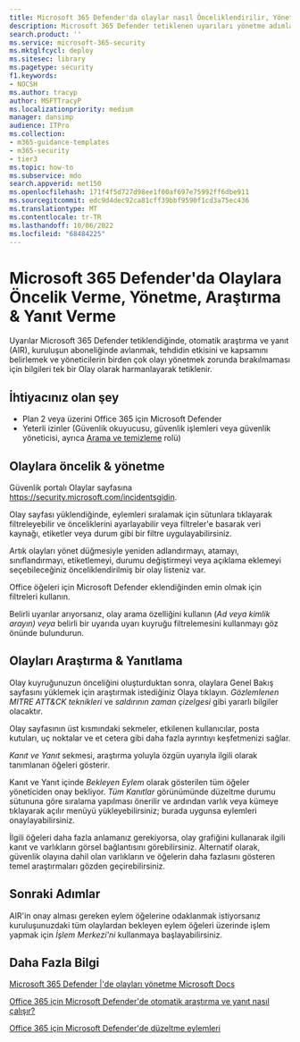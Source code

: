 ```yaml
---
title: Microsoft 365 Defender'da olaylar nasıl Önceliklendirilir, Yönetilir, Araştırılır ve Yanıtlanır?
description: Microsoft 365 Defender tetiklenen uyarıları yönetme adımları. Otomatik araştırma ve yanıt (AIR) abonelik genelinde avlanır ve bir tehdidin etkisini ve kapsamını belirler ve bilgileri tek bir Olayda birleştirir.
search.product: ''
ms.service: microsoft-365-security
ms.mktglfcycl: deploy
ms.sitesec: library
ms.pagetype: security
f1.keywords:
- NOCSH
ms.author: tracyp
author: MSFTTracyP
ms.localizationpriority: medium
manager: dansimp
audience: ITPro
ms.collection:
- m365-guidance-templates
- m365-security
- tier3
ms.topic: how-to
ms.subservice: mdo
search.appverid: met150
ms.openlocfilehash: 171f4f5d727d98ee1f00af697e75992ff6dbe911
ms.sourcegitcommit: edc9d4dec92ca81cff39bbf9590f1cd3a75ec436
ms.translationtype: MT
ms.contentlocale: tr-TR
ms.lasthandoff: 10/06/2022
ms.locfileid: "68484225"
---
```

# <a name="prioritize-manage-investigate--respond-to-incidents-in-microsoft-365-defender"></a>Microsoft 365 Defender'da Olaylara Öncelik Verme, Yönetme, Araştırma & Yanıt Verme

Uyarılar Microsoft 365 Defender tetiklendiğinde, otomatik araştırma ve yanıt (AIR), kuruluşun aboneliğinde avlanmak, tehdidin etkisini ve kapsamını belirlemek ve yöneticilerin birden çok olayı yönetmek zorunda bırakılmaması için bilgileri tek bir Olay olarak harmanlayarak tetiklenir.

## <a name="what-youll-need"></a>İhtiyacınız olan şey

- Plan 2 veya üzerini Office 365 için Microsoft Defender
- Yeterli izinler (Güvenlik okuyucusu, güvenlik işlemleri veya güvenlik yöneticisi, ayrıca [Arama ve temizleme](../permissions-microsoft-365-security-center.md) rolü)

## <a name="prioritize--manage-incidents"></a>Olaylara öncelik & yönetme

Güvenlik portalı Olaylar sayfasına https://security.microsoft.com/incidentsgidin.

Olay sayfası yüklendiğinde, eylemleri sıralamak için sütunlara tıklayarak filtreleyebilir ve önceliklerini ayarlayabilir veya filtreler'e basarak veri kaynağı, etiketler veya durum gibi bir filtre uygulayabilirsiniz.

Artık olayları yönet düğmesiyle yeniden adlandırmayı, atamayı, sınıflandırmayı, etiketlemeyi, durumu değiştirmeyi veya açıklama eklemeyi seçebileceğiniz önceliklendirilmiş bir olay listeniz var.

Office öğeleri için Microsoft Defender eklendiğinden emin olmak için filtreleri kullanın.

Belirli uyarılar arıyorsanız, olay arama özelliğini kullanın (*Ad veya kimlik arayın) veya* belirli bir uyarıda uyarı kuyruğu filtrelemesini kullanmayı göz önünde bulundurun.

## <a name="investigate--respond-to-incidents"></a>Olayları Araştırma & Yanıtlama

Olay kuyruğunuzun önceliğini oluşturduktan sonra, olaylara Genel Bakış sayfasını yüklemek için araştırmak istediğiniz Olaya tıklayın. *Gözlemlenen MITRE ATT&CK teknikleri* ve *saldırının zaman çizelgesi* gibi yararlı bilgiler olacaktır.

Olay sayfasının üst kısmındaki sekmeler, etkilenen kullanıcılar, posta kutuları, uç noktalar ve et cetera gibi daha fazla ayrıntıyı keşfetmenizi sağlar.

*Kanıt ve Yanıt* sekmesi, araştırma yoluyla özgün uyarıyla ilgili olarak tanımlanan öğeleri gösterir.

Kanıt ve Yanıt içinde *Bekleyen Eylem* olarak gösterilen tüm öğeler yöneticiden onay bekliyor.  *Tüm Kanıtlar* görünümünde düzeltme durumu sütununa göre sıralama yapılması önerilir ve ardından varlık veya kümeye tıklayarak açılır menüyü yükleyebilirsiniz; burada uygunsa eylemleri onaylayabilirsiniz.

İlgili öğeleri daha fazla anlamanız gerekiyorsa, olay grafiğini kullanarak ilgili kanıt ve varlıkların görsel bağlantısını görebilirsiniz. Alternatif olarak, güvenlik olayına dahil olan varlıkların ve öğelerin daha fazlasını gösteren temel araştırmaları gözden geçirebilirsiniz.

## <a name="next-steps"></a>Sonraki Adımlar

AIR'in onay alması gereken eylem öğelerine odaklanmak istiyorsanız kuruluşunuzdaki tüm olaylardan bekleyen eylem öğeleri üzerinde işlem yapmak için *İşlem Merkezi'ni* kullanmaya başlayabilirsiniz.  

## <a name="more-information"></a>Daha Fazla Bilgi

[Microsoft 365 Defender |'de olayları yönetme Microsoft Docs](../../defender/manage-incidents.md)

[Office 365 için Microsoft Defender'de otomatik araştırma ve yanıt nasıl çalışır?](../automated-investigation-response-office.md)

[Office 365 için Microsoft Defender'de düzeltme eylemleri](../air-remediation-actions.md)
